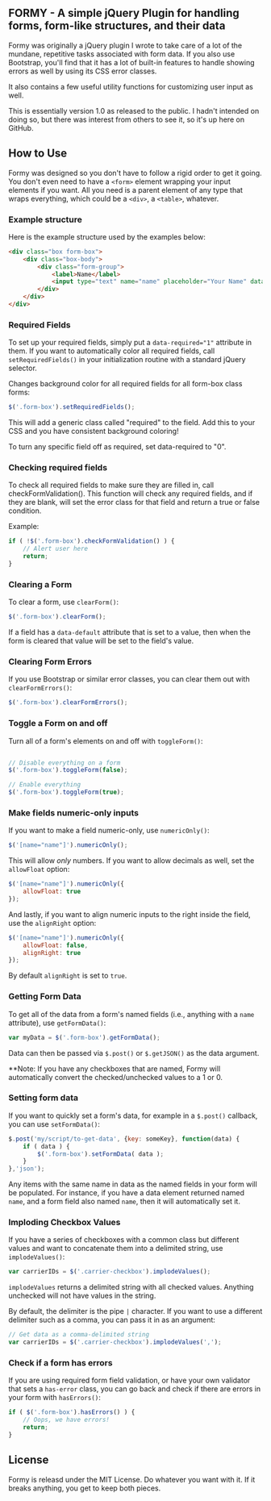 ## FORMY - A simple jQuery Plugin for handling forms, form-like structures, and their data

Formy was originally a jQuery plugin I wrote to take care of a lot of the mundane, repetitive tasks associated with form data. If you also use Bootstrap, you'll find that it has a lot of built-in features to handle showing errors as well by using its CSS error classes.

It also contains a few useful utility functions for customizing user input as well.

This is essentially version 1.0 as released to the public. I hadn't intended on doing so, but there was interest from others to see it, so it's up here on GitHub.

## How to Use

Formy was designed so you don't have to follow a rigid order to get it going. You don't even need to have a `<form>` element wrapping your input elements if you want. All you need is a parent element of any type that wraps everything, which could be a `<div>`, a `<table>`, whatever.

### Example structure

Here is the example structure used by the examples below:

```html
<div class="box form-box">
	<div class="box-body">
		<div class="form-group">
			<label>Name</label>
			<input type="text" name="name" placeholder="Your Name" data-required="1" />
		</div>
	</div>
</div>
```

### Required Fields

To set up your required fields, simply put a `data-required="1"` attribute in them. If you want to automatically color all required fields, call `setRequiredFields()` in your initialization routine with a standard jQuery selector.

Changes background color for all required fields for all form-box class forms:

```javascript
$('.form-box').setRequiredFields();
```

This will add a generic class called "required" to the field. Add this to your CSS and you have consistent background coloring!

To turn any specific field off as required, set data-required to "0".

### Checking required fields

To check all required fields to make sure they are filled in, call checkFormValidation(). This function will check any required fields, and if they are blank, will set the error class for that field and return a true or false condition.

Example:

```javascript
if ( !$('.form-box').checkFormValidation() ) {
	// Alert user here
	return;
}
```

### Clearing a Form

To clear a form, use `clearForm()`:

```javascript
$('.form-box').clearForm();
```

If a field has a `data-default` attribute that is set to a value, then when the form is cleared that value will be set to the field's value.

### Clearing Form Errors

If you use Bootstrap or similar error classes, you can clear them out with `clearFormErrors()`:

```javascript
$('.form-box').clearFormErrors();
```

### Toggle a Form on and off

Turn all of a form's elements on and off with `toggleForm()`:

```javascript

// Disable everything on a form
$('.form-box').toggleForm(false);

// Enable everything
$('.form-box').toggleForm(true);
```

### Make fields numeric-only inputs

If you want to make a field numeric-only, use `numericOnly()`:

```javascript
$('[name="name"]').numericOnly();
```

This will allow *only* numbers. If you want to allow decimals as well, set the `allowFloat` option:

```javascript
$('[name="name"]').numericOnly({ 
	allowFloat: true
});
```

And lastly, if you want to align numeric inputs to the right inside the field, use the `alignRight` option:

```javascript
$('[name="name"]').numericOnly({ 
	allowFloat: false,
	alignRight: true
});
```

By default `alignRight` is set to `true`.

### Getting Form Data

To get all of the data from a form's named fields (i.e., anything with a `name` attribute), use `getFormData()`:

```javascript
var myData = $('.form-box').getFormData();
```

Data can then be passed via `$.post()` or `$.getJSON()` as the data argument.

**Note: If you have any checkboxes that are named, Formy will automatically convert the checked/unchecked values to a 1 or 0.

### Setting form data

If you want to quickly set a form's data, for example in a `$.post()` callback, you can use `setFormData()`:

```javascript
$.post('my/script/to-get-data', {key: someKey}, function(data) {
	if ( data ) {
		$('.form-box').setFormData( data );
	}
},'json');
```

Any items with the same name in data as the named fields in your form will be populated. For instance, if you have a data element returned named `name`, and a form field also named `name`, then it will automatically set it.

### Imploding Checkbox Values

If you have a series of checkboxes with a common class but different values and want to concatenate them into a delimited string, use `implodeValues()`:

```javascript
var carrierIDs = $('.carrier-checkbox').implodeValues();
```

`implodeValues` returns a delimited string with all checked values. Anything unchecked will not have values in the string.

By default, the delimiter is the pipe `|` character. If you want to use a different delimiter such as a comma, you can pass it in as an argument:

```javascript
// Get data as a comma-delimited string
var carrierIDs = $('.carrier-checkbox').implodeValues(',');
```

### Check if a form has errors

If you are using required form field validation, or have your own validator that sets a `has-error` class, you can go back and check if there are errors in your form with `hasErrors()`:

```javascript
if ( $('.form-box').hasErrors() ) {
	// Oops, we have errors!
	return;
}
```

## License

Formy is releasd under the MIT License. Do whatever you want with it. If it breaks anything, you get to keep both pieces.
